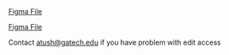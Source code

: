 [Figma File](https://www.figma.com/file/S5BFYHAMWM9SCvywrrB5o1/JITI-Web-App?node-id=584%3A31)

<a href="https://www.figma.com/file/S5BFYHAMWM9SCvywrrB5o1/JITI-Web-App?node-id=584%3A31" target="_blank">Figma File</a>

Contact atush@gatech.edu if you have problem with edit access

